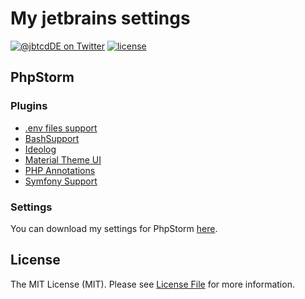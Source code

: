 # My jetbrains settings 

[![@jbtcdDE on Twitter](http://img.shields.io/badge/twitter-%40jbtcdDE-blue.svg?style=flat)](https://twitter.com/jbtcdDE)
[![license](https://img.shields.io/badge/license-MIT-brightgreen.svg?style=flat-square)](LICENSE)

## PhpStorm

### Plugins
* [.env files support](https://plugins.jetbrains.com/plugin/9525--env-files-support/)
* [BashSupport](https://plugins.jetbrains.com/plugin/4230-bashsupport/)
* [Ideolog](https://plugins.jetbrains.com/plugin/9746-ideolog/)
* [Material Theme UI](https://plugins.jetbrains.com/plugin/8006-material-theme-ui/)
* [PHP Annotations](https://plugins.jetbrains.com/plugin/7320-php-annotations/)
* [Symfony Support](https://plugins.jetbrains.com/plugin/7219-symfony-support/)

### Settings

You can download my settings for PhpStorm [here](phpstorm/settings.zip).

## License

The MIT License (MIT). Please see [License File](LICENSE) for more information.

